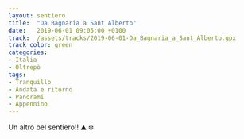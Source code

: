 ```yaml
---
layout: sentiero
title:  "Da Bagnaria a Sant Alberto"
date:   2019-06-01 09:05:00 +0100
track:  /assets/tracks/2019-06-01-Da_Bagnaria_a_Sant_Alberto.gpx
track_color: green
categories:
- Italia
- Oltrepò
tags:
- Tranquillo
- Andata e ritorno
- Panorami
- Appennino
---
```


Un altro bel sentiero!! :mountain: :snowflake: